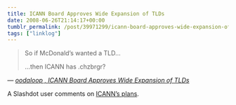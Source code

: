 ```yaml
---
title: ICANN Board Approves Wide Expansion of TLDs
date: 2008-06-26T21:14:17+00:00
tumblr_permalink: /post/39971299/icann-board-approves-wide-expansion-of-tlds
tags: ["linklog"]
---
```


> So if McDonald&rsquo;s wanted a TLD&hellip;
>
> &hellip;then ICANN has .chzbrgr?

— <cite>[oodaloop , _ICANN Board Approves Wide Expansion of TLDs_](http://tech.slashdot.org/comments.pl?sid=596435&cid=23953419)</cite>

A Slashdot user comments on [ICANN&rsquo;s plans][1].

[1]: http://tech.slashdot.org/article.pl?sid=08/06/26/1814205
